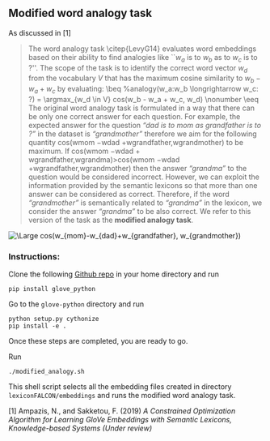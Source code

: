 ## Modified word analogy task

As discussed in [1]
>The word analogy task \citep{LevyG14} evaluates word embeddings based on their ability to find analogies like ``$w_a$ is to $w_b$ as to $w_c$ is to ?''. The scope of the task is to identify the correct word vector $w_d$ from the vocabulary $V$ that has the maximum cosine similarity to $w_b - w_a + w_c$ by evaluating:
\beq
%analogy(w_a:w_b \longrightarrow w_c: ?) =
\argmax_{w_d \in V} cos(w_b - w_a + w_c, w_d) \nonumber
\eeq
The original word analogy task is formulated in a way that there can be only one correct answer for each question. For example, the expected answer for the question *“dad is to mom as grandfather is to ?”* in the dataset is *“grandmother”* therefore we aim for the following quantity cos(wmom −wdad +wgrandfather,wgrandmother) to be maximum. If cos(wmom −wdad + wgrandfather,wgrandma)>cos(wmom −wdad +wgrandfather,wgrandmother) then the answer *“grandma”* to the question would be considered incorrect. However, we can exploit the information provided by the semantic lexicons so that more than one answer can be considered as correct. Therefore, if the word *“grandmother”* is semantically related to *“grandma”* in the lexicon, we consider the answer *“grandma”* to be also correct. We refer to this version of the task as the **modified analogy task**.

<img src="https://latex.codecogs.com/svg.latex?\Large&space;cos(w_{mom}-w_{dad}+w_{grandfather}, w_{grandmother})" title="\Large cos(w_{mom}-w_{dad}+w_{grandfather}, w_{grandmother})" /> 

### Instructions:

Clone the following [Github repo](https://github.com/flo3003/glove-python) in your home directory and run

```
pip install glove_python
```

Go to the `glove-python` directory and run

```
python setup.py cythonize
pip install -e .
```

Once these steps are completed, you are ready to go.


Run
```
./modified_analogy.sh
```

This shell script selects all the embedding files created in directory `lexiconFALCON/embeddings` and runs the modified word analogy task.

[1] Ampazis, N., and Sakketou, F. (2019) *A Constrained Optimization Algorithm for Learning GloVe Embeddings with Semantic Lexicons, Knowledge-based Systems (Under review)*
